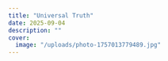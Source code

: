 ```yaml
---
title: "Universal Truth"
date: 2025-09-04
description: ""
cover:
  image: "/uploads/photo-1757013779489.jpg"
---
```


